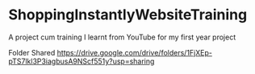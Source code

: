 # ShoppingInstantlyWebsiteTraining
A project cum training I learnt from YouTube for my first year project

Folder Shared https://drive.google.com/drive/folders/1FjXEp-pTS7lkl3P3iagbusA9NScf551y?usp=sharing
